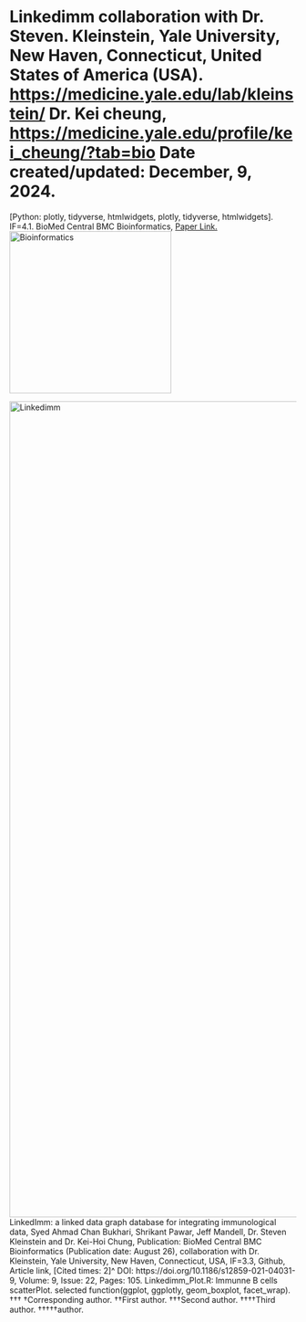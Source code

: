 # Linkedimm collaboration with Dr. Steven. Kleinstein, Yale University, New Haven, Connecticut, United States of America (USA). https://medicine.yale.edu/lab/kleinstein/ Dr. Kei cheung, https://medicine.yale.edu/profile/kei_cheung/?tab=bio Date created/updated: December, 9, 2024.
[Python: plotly, tidyverse, htmlwidgets, plotly, tidyverse, htmlwidgets]. IF=4.1.
BioMed Central BMC Bioinformatics, [Paper Link.](https://link.springer.com/epdf/10.1186/s12859-021-04031-9?sharing_token=MhUZjHfvmKKUpYLDTOCjI2_BpE1tBhCbnbw3BuzI2RNPr6yF9Oxxt_PX7Mcbppxl2N5Js5ZzuSBkp2NG4NU6L2wGFEjpjWRIq5eH0tGUbaW330wQEB_y6ijQiopZzYbYQrHjgV6V2MOknrTfN0iRkb8n7vunJedtdg7togIVJVQ%3D)
<img width="284" alt="Bioinformatics" src="https://github.com/spawar2/Linkedimm/assets/25118302/4f6a0655-e63e-49bb-ae17-c8e85a4f1cd6">

<img width="1430" alt="Linkedimm" src="https://github.com/spawar2/Linkedimm/assets/25118302/963de5e9-d10b-4df8-ad3a-7fc137ffdf84">
LinkedImm: a linked data graph database for integrating immunological data, Syed Ahmad Chan Bukhari, Shrikant Pawar, Jeff Mandell, Dr. Steven Kleinstein and Dr. Kei-Hoi Chung, Publication: BioMed Central BMC Bioinformatics (Publication date: August 26), collaboration with Dr. Kleinstein, Yale University, New Haven, Connecticut, USA, IF=3.3, Github, Article link, [Cited times: 2]^ DOI: https://doi.org/10.1186/s12859-021-04031-9, Volume: 9, Issue: 22, Pages: 105.
Linkedimm_Plot.R: Immunne B cells scatterPlot.
selected function(ggplot, ggplotly, geom_boxplot, facet_wrap).
†††
†Corresponding author. ††First author. †††Second author. ††††Third author. †††††author.
